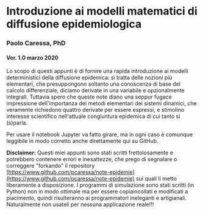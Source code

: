 
# Introduzione ai modelli matematici di diffusione epidemiologica
### Paolo Caressa, PhD
#### Ver. 1.0 marzo 2020

Lo scopo di questi appunti è di fornire una rapida introduzione ai modelli deterministici della diffusione epidemica: si tratta delle nozioni più elementari, che presuppongono soltanto una conoscenza di base del calcolo differenziale, diciamo derivate in una variabile e opzionalmente integrali. Tuttavia spero che queste note diano una seppur fugace impressione dell'importanza dei metodi elementari dei sistemi dinamici, che veramente richiedono quattro derivate per essere espressi, e stimolino interesse scientifico nell'attuale congiuntura epidemica di cui tanto si (s)parla.

Per usare il notebook Jupyter va fatto girare, ma in ogni caso è comunque leggibile in modo corretto anche direttamente qui su GitHub.

**Disclaimer:** Questi miei appunti sono stati scritti frettolosamente e potrebbero contenere errori e inesattezze, che prego di segnalare o correggere "forkando" il repository [https://www.github.com/pcaressa/note-epidemie](https://www.github.com/pcaressa/note-epidemie) sui quali li metto liberamente a disposizione. I programmi di simulazione sono stati scritti (in Python) non in modo ottimale ma per essere copiaincollati e modificati a piacimento, quindi risulteranno ai programmatori ineleganti e artigianali. Naturalmente non usateli per nessuna applicazione reale!!!

